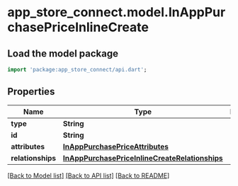 # app_store_connect.model.InAppPurchasePriceInlineCreate

## Load the model package
```dart
import 'package:app_store_connect/api.dart';
```

## Properties
Name | Type | Description | Notes
------------ | ------------- | ------------- | -------------
**type** | **String** |  | 
**id** | **String** |  | [optional] 
**attributes** | [**InAppPurchasePriceAttributes**](InAppPurchasePriceAttributes.md) |  | [optional] 
**relationships** | [**InAppPurchasePriceInlineCreateRelationships**](InAppPurchasePriceInlineCreateRelationships.md) |  | [optional] 

[[Back to Model list]](../README.md#documentation-for-models) [[Back to API list]](../README.md#documentation-for-api-endpoints) [[Back to README]](../README.md)


